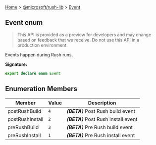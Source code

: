 [Home](./index) &gt; [@microsoft/rush-lib](./rush-lib.md) &gt; [Event](./rush-lib.event.md)

## Event enum

> This API is provided as a preview for developers and may change based on feedback that we receive. Do not use this API in a production environment.
> 

Events happen during Rush runs.

<b>Signature:</b>

```typescript
export declare enum Event 
```

## Enumeration Members

|  Member | Value | Description |
|  --- | --- | --- |
|  postRushBuild | `4` | <b><i>(BETA)</i></b> Post Rush build event |
|  postRushInstall | `2` | <b><i>(BETA)</i></b> Post Rush install event |
|  preRushBuild | `3` | <b><i>(BETA)</i></b> Pre Rush build event |
|  preRushInstall | `1` | <b><i>(BETA)</i></b> Pre Rush install event |

